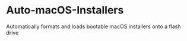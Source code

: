 # Auto-macOS-Installers
Automatically formats and loads bootable macOS installers onto a flash drive
